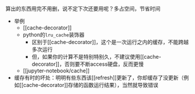 算出的东西用完不用删，说不定下次还要用呢？多占空间，节省时间
- 举例
  - [[cache-decorator]]
  - python的`lru_cache`装饰器
    - 区别于[[cache-decorator]]，这个是一次运行之内的缓存，不能跨越多次运行
    - 但，如果你的计算不是特别特别久，不建议使用[[cache-decorator]]，否则要不断access硬盘，反而更慢
  - [[jupyter-notebook/cache]]
- 缓存有时的坏处：明明有些东西该[[refresh]]更新了，你却缓存了没更新（例如[[cache-decorator]]存储的函数运行结果），当然就导致错误